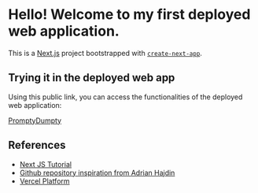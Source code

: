 # Hello! Welcome to my first deployed web application.

This is a [Next.js](https://nextjs.org/) project bootstrapped with [`create-next-app`](https://github.com/vercel/next.js/tree/canary/packages/create-next-app).


## Trying it in the deployed web app

Using this public link, you can access the functionalities of the deployed web application:

[PromptyDumpty](https://my-first-deployed-web-app-self.vercel.app/?fbclid=IwZXh0bgNhZW0CMTAAAR0UYbIoNPEhkAUv_z07ih5IzsJ_ps8f0yLkJBPgfBy-C31TDkYyxLBsj1I_aem_AcOg25M4NeF23WAMCthuO0SbtVgKqP2JdO6QHpFC1l8CSc5JlZDGvkgt3gZpjD2AFkI1cZOYSS5S9MzPJIK6kaco)

## References

- [Next JS Tutorial](https://www.youtube.com/watch?v=wm5gMKuwSYk&ab_channel=JavaScriptMastery)
- [Github repository inspiration from Adrian Hajdin](https://github.com/adrianhajdin/project_next_14_ai_prompt_sharing)
- [Vercel Platform](https://vercel.com/new?utm_medium=default-template&filter=next.js&utm_source=create-next-app&utm_campaign=create-next-app-readme)
